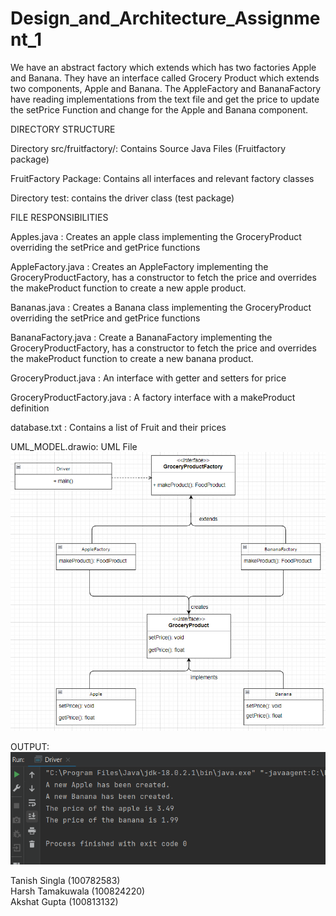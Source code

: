 # Design_and_Architecture_Assignment_1

We have an abstract factory which extends which has two factories Apple and Banana. They have an interface called Grocery Product which extends two components, Apple and Banana. The AppleFactory and BananaFactory have reading implementations from the text file and get the price to update the setPrice Function and change for the Apple and Banana component.

DIRECTORY STRUCTURE

Directory src/fruitfactory/: Contains Source Java Files (Fruitfactory package)  

FruitFactory Package: Contains all interfaces and relevant factory classes

Directory test: contains the driver class (test package)

FILE RESPONSIBILITIES

Apples.java : Creates an apple class implementing the GroceryProduct overriding the setPrice and getPrice functions

AppleFactory.java : Creates an AppleFactory implementing the GroceryProductFactory, has a constructor to fetch the price and overrides the makeProduct function to create a new apple product.

Bananas.java : Creates a Banana class implementing the GroceryProduct overriding the setPrice and getPrice functions

BananaFactory.java : Create a BananaFactory implementing the GroceryProductFactory, has a constructor to fetch the price and overrides the makeProduct function to create a new banana product.

GroceryProduct.java : An interface with getter and setters for price

GroceryProductFactory.java : A factory interface with a makeProduct definition 

database.txt : Contains a list of Fruit and their prices

UML_MODEL.drawio: UML File
![](./UML_Screenshot.png)

OUTPUT: ![](./Output_Screenshot.png)

Tanish Singla (100782583)              
Harsh Tamakuwala (100824220)  
Akshat Gupta (100813132)
